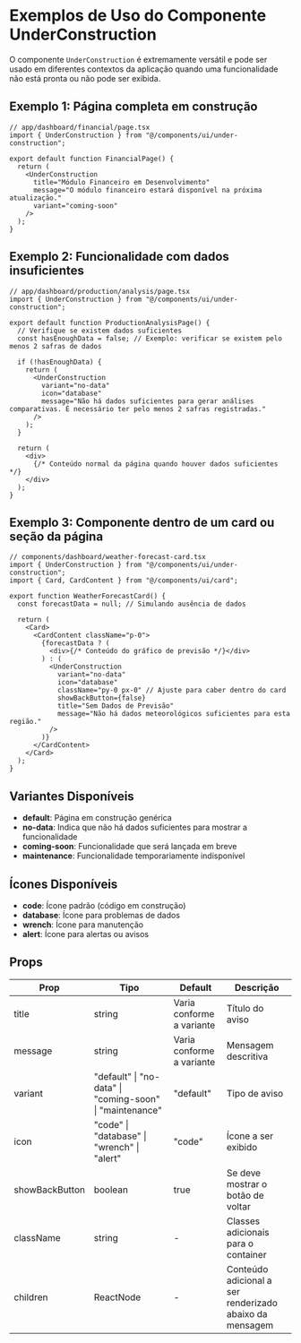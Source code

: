 # Exemplos de Uso do Componente UnderConstruction

O componente `UnderConstruction` é extremamente versátil e pode ser usado em diferentes contextos da aplicação quando uma funcionalidade não está pronta ou não pode ser exibida.

## Exemplo 1: Página completa em construção

```tsx
// app/dashboard/financial/page.tsx
import { UnderConstruction } from "@/components/ui/under-construction";

export default function FinancialPage() {
  return (
    <UnderConstruction 
      title="Módulo Financeiro em Desenvolvimento"
      message="O módulo financeiro estará disponível na próxima atualização."
      variant="coming-soon"
    />
  );
}
```

## Exemplo 2: Funcionalidade com dados insuficientes

```tsx
// app/dashboard/production/analysis/page.tsx
import { UnderConstruction } from "@/components/ui/under-construction";

export default function ProductionAnalysisPage() {
  // Verifique se existem dados suficientes
  const hasEnoughData = false; // Exemplo: verificar se existem pelo menos 2 safras de dados

  if (!hasEnoughData) {
    return (
      <UnderConstruction 
        variant="no-data"
        icon="database"
        message="Não há dados suficientes para gerar análises comparativas. É necessário ter pelo menos 2 safras registradas."
      />
    );
  }
  
  return (
    <div>
      {/* Conteúdo normal da página quando houver dados suficientes */}
    </div>
  );
}
```

## Exemplo 3: Componente dentro de um card ou seção da página

```tsx
// components/dashboard/weather-forecast-card.tsx
import { UnderConstruction } from "@/components/ui/under-construction";
import { Card, CardContent } from "@/components/ui/card";

export function WeatherForecastCard() {
  const forecastData = null; // Simulando ausência de dados
  
  return (
    <Card>
      <CardContent className="p-0">
        {forecastData ? (
          <div>{/* Conteúdo do gráfico de previsão */}</div>
        ) : (
          <UnderConstruction 
            variant="no-data"
            icon="database"
            className="py-0 px-0" // Ajuste para caber dentro do card
            showBackButton={false}
            title="Sem Dados de Previsão"
            message="Não há dados meteorológicos suficientes para esta região." 
          />
        )}
      </CardContent>
    </Card>
  );
}
```

## Variantes Disponíveis

- **default**: Página em construção genérica
- **no-data**: Indica que não há dados suficientes para mostrar a funcionalidade
- **coming-soon**: Funcionalidade que será lançada em breve
- **maintenance**: Funcionalidade temporariamente indisponível

## Ícones Disponíveis

- **code**: Ícone padrão (código em construção)
- **database**: Ícone para problemas de dados
- **wrench**: Ícone para manutenção
- **alert**: Ícone para alertas ou avisos

## Props

| Prop | Tipo | Default | Descrição |
|------|------|---------|-----------|
| title | string | Varia conforme a variante | Título do aviso |
| message | string | Varia conforme a variante | Mensagem descritiva |
| variant | "default" \| "no-data" \| "coming-soon" \| "maintenance" | "default" | Tipo de aviso |
| icon | "code" \| "database" \| "wrench" \| "alert" | "code" | Ícone a ser exibido |
| showBackButton | boolean | true | Se deve mostrar o botão de voltar |
| className | string | - | Classes adicionais para o container |
| children | ReactNode | - | Conteúdo adicional a ser renderizado abaixo da mensagem |